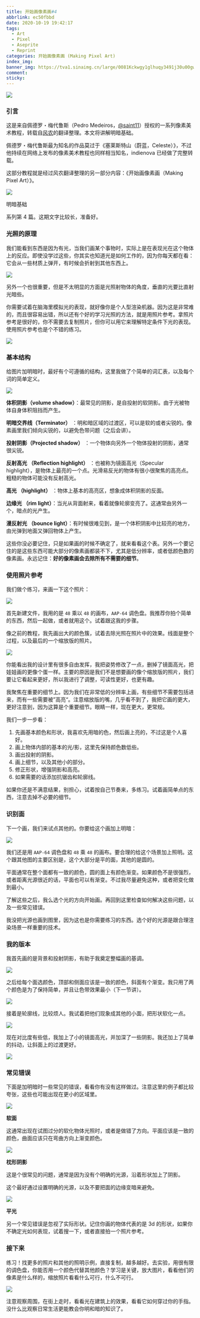 ```yaml
---
title: 开始画像素画#4
abbrlink: ec50fbbd
date: 2020-10-19 19:42:17
tags:
  - Art
  - Pixel
  - Aseprite
  - Reprint
categories: 开始画像素画 (Making Pixel Art)
index_img:
banner_img: https://tva1.sinaimg.cn/large/0081Kckwgy1glhuqy3491j30u00gw75o.jpg
comment:
sticky:
---
```






![](https://tva1.sinaimg.cn/large/008eGmZEly1gn5zj79coyj31hc0u00x5.jpg)

### 引言

这是来自佩德罗・梅代鲁斯（Pedro Medeiros，[@saint11](https://twitter.com/saint11)）授权的一系列像素美术教程，转载自[风农](https://indienova.com/u/fengnong)的翻译整理。本文将讲解明暗基础。

<!--more-->



佩德罗・梅代鲁斯最为知名的作品莫过于《塞莱斯特山（蔚蓝，Celeste）》，不过他持续在网络上发布的像素美术教程也同样相当知名，indienova 已经做了完整转载。

这部分教程就是经过风农翻译整理的另一部分内容：《开始画像素画（Making Pixel Art）》。

![](https://tva1.sinaimg.cn/large/0081Kckwgy1glhurk4n8zj30u008c74z.jpg)



明暗基础

系列第 4 篇。这期文字比较长，准备好。

### 光照的原理

我们能看到东西是因为有光，当我们画某个事物时，实际上是在表现光在这个物体上的反应。即使没学过这些，你其实也知道光是如何工作的，因为你每天都在看：它会从一些材质上弹开，有时候会折射到其他东西上。

![](https://tva1.sinaimg.cn/large/0081Kckwgy1glhurql7vrj30rx07tt8i.jpg)



另外一个也很重要，但是不太明显的方面是光照射物体的角度，垂直的光要比直射光暗些。

你需要试着在脑海里模拟光的表现，就好像你是个人型渲染机器。因为这是非常难的，而且很容易出错，所以还有个好的学习光照的方法，就是用照片参考。拿照片参考是很好的，你不需要去复制照片，但你可以用它来理解特定条件下光的表现。使用照片参考也是个不错的练习。

![](https://tva1.sinaimg.cn/large/0081Kckwgy1glhuroajwcj30al0ea741.jpg)

### 基本结构

给图片加明暗时，最好有个可遵循的结构，这里我做了个简单的词汇表，以及每个词的简单定义。

![](https://tva1.sinaimg.cn/large/0081Kckwgy1glhurosiosj30g90f3742.jpg)



**体积阴影（volume shadow）**：最常见的阴影，是自投射的软阴影。由于光被物体自身体积阻挡而产生。

**明暗交界线（Terminator）** ：明和暗区域的过渡区，可以是软的或者尖锐的。像素画里我们倾向尖锐的，以避免色带问题（之后会讲）。

**投射阴影（Projected shadow）** ：一个物体向另外一个物体投射的阴影，通常很尖锐。

**反射高光 （Reflection highlight）** ：也被称为镜面高光（Specular highlight），是物体上最亮的一个点。光滑易反光的物体有很小很聚焦的高亮点。粗糙的物体可能没有反射高光。

**高光 （highlight）** ：物体上基本的高亮区，想象成体积阴影的反面。

**边缘光 （rim light）**：当光从背面射来，看着就像轮廓变亮了。这通常由另外一个，暗点的光产生。

**漫反射光 （bounce light）**：有时候很难见到，是一个体积阴影中比较亮的地方，由光弹到地面又弹回物体上产生。

这些你没必要记住，只是如果画的时候不确定了，就来看看这个表。另外一个要记住的是这些东西可能大部分的像素画都装不下，尤其是低分辨率，或者低颜色数的像素画。永远记住：**好的像素画会去除所有不需要的细节**。

### 使用照片参考

我们做个练习，来画一下这个照片：

![](https://tva1.sinaimg.cn/large/0081Kckwgy1glhurnugnvj30u00r941g.jpg)



首先新建文件，我用的是 `48` 乘以 `48` 的画布，`AAP-64` 调色盘。我推荐你拍个简单的东西，然后一起做，或者就用这个。试着跟这我的步骤。

像之前的教程，我先画出大的颜色簇，试着去除光照在照片中的效果。线面是整个过程，以及最后的一个缩放版的照片。

![](https://tva1.sinaimg.cn/large/0081Kckwgy1glhurkhsj0j30hi0h1t8v.jpg)



你能看出我的设计里有很多自由发挥，我把姿势修改了一点，删掉了镜面高光，把娃娃画的更像个蛋一样。主要的原因是我们不是想要画的像个缩放版的照片，我们要让它看起来更好，所以我进行了调整，可读性更好，也更有趣。

我聚焦在重要的细节上。因为我们在非常低的分辨率上画，有些细节不需要包括进来，而有一些需要被”高亮“。注意缩放版的嘴，几乎看不到了，我把它画的更大，更好注意到，因为这算是个重要细节。眼睛一样，现在更大，更常规。

我们一步一步看：

1. 先画基本颜色和形状，我喜欢先用暗的色，然后画上亮的，不过这是个人喜好。
2. 画上物体内部的基本的光/影，这里先保持颜色数低些。
3. 画出投射的阴影。
4. 画上细节，以及其他小的部分。
5. 修正形状，增强阴影和高亮。
6. 如果需要的话添加抗锯齿和轮廓线。

如果你还是不满意结果，别担心，试着按自己节奏来，多练习。试着画简单点的东西，注意去掉不必要的细节。

### 识别面

下一个画，我们来试点其他的。你要给这个画加上明暗：

![](https://tva1.sinaimg.cn/large/0081Kckwgy1glhutsmbosj301c01c0ag.jpg)



我们还是用 `AAP-64` 调色盘和 `48` 乘 `48` 的画布。要合理的给这个场景加上照明。这个跟其他图的主要区别是，这个大部分是平的面，其他的是圆的。

平面通常在整个面都有一致的颜色，圆的面上有颜色渐变。如果颜色不是很强烈，或者距离光源很近的话，平面也可以有渐变。不过我尽量避免这种，或者把变化做到最小。

了解这些之后，我么选个光的方向开始画。再回到这里检查如何解决这些问题，以及一些常见错误。

我没把光源也画到图里，因为这也是你需要练习的东西。选个好的光源是跟合理渲染场景一样重要的技术。

### 我的版本

我首先画的是背景和投射阴影，有助于我奠定整幅画的基调。

![](https://tva1.sinaimg.cn/large/0081Kckwgy1glhurq5eacj306005t0mf.jpg)



之后给每个面选颜色，顶部和侧面应该是一致的颜色，斜面有个渐变。我只用了两个颜色是为了保持简单，并且让色带效果最小（下一节讲）。

![](https://tva1.sinaimg.cn/large/0081Kckwgy1glhurrz2a2j305t05t0k5.jpg)



接着是轮廓线，比较烦人。我试着把他们现象成其他的小面，把形状软化一点。

![](https://tva1.sinaimg.cn/large/0081Kckwgy1glhurmczqqj30630610p7.jpg)



现在对比度有些低，我加上了小的镜面高光，并加深了一些阴影。我还加上了简单的抖动，让斜面上的过渡更好。

![](https://tva1.sinaimg.cn/large/0081Kckwgy1glhurnclc5j30610620sh.jpg)

### 常见错误

下面是加明暗时一些常见的错误，看看你有没有这样做过。注意这里的例子都比较夸张，这些也可能出现在更小的区域里。

![](https://tva1.sinaimg.cn/large/0081Kckwgy1glhurl9tqgj306105z0mo.jpg)

**软面**

这通常出现在试图过分的软化物体光照时，或者是做错了方向。平面应该是一致的颜色，曲面应该只在弯曲方向上渐变颜色。

![](https://tva1.sinaimg.cn/large/0081Kckwgy1glhurm13fvj305x05x0o0.jpg)



**枕形阴影**

这是个很常见的问题，通常是因为没有个明确的光源，沿着形状加上了阴影。

这个最好通过设置明确的光源，以及不要把面的边缘变暗来避免。

![](https://tva1.sinaimg.cn/large/0081Kckwgy1glhurp9zppj306005x0qt.jpg)

**平光**

另一个常见错误是忽视了实际形状。记住你画的物体代表的是 3d 的形状，如果你不确定光如何表现，试着搜一下，或者直接拍一个照片参考。

### 接下来

练习！找更多的照片和其他的照明示例，直接复制，越多越好。去实验，用很有限的调色盘，你能否用一个颜色代替其他颜色？学习是关键，放大图片，看看他们的像素是什么样的，缩放照片看看什么可行，什么不可行。

![](https://tva1.sinaimg.cn/large/0081Kckwgy1glhurprpryj30e60e6glf.jpg)



注意观察周围，在街上走时，看看光在建筑上的效果，看看它如何穿过你的手指。没什么比观察日常生活更能教会你明和暗的知识了。

